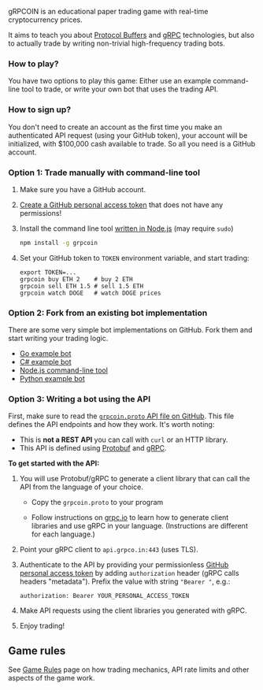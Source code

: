 gRPCOIN is an educational paper trading game with real-time cryptocurrency
prices.

It aims to teach you about [Protocol Buffers][pb] and [gRPC] technologies, but
also to actually trade by writing non-trivial high-frequency trading bots.

### How to play?

You have two options to play this game: Either use an example command-line tool
to trade, or write your own bot that uses the trading API.

### How to sign up?

You don't need to create an account as the first time you make an authenticated
API request (using your GitHub token), your account will be initialized, with
$100,000 cash available to trade. So all you need is a GitHub account.

### Option 1: Trade manually with command-line tool

1. Make sure you have a GitHub account.
1. [Create a GitHub personal access token][pat]
    that does not have any permissions!
1.  Install the command line tool [written in Node.js](https://github.com/grpcoin/example-cli-node/)
    (may require `sudo`)

    ```sh
    npm install -g grpcoin
    ```

1. Set your GitHub token to `TOKEN` environment variable, and start trading:

   ```text
   export TOKEN=...
   grpcoin buy ETH 2    # buy 2 ETH
   grpcoin sell ETH 1.5 # sell 1.5 ETH
   grpcoin watch DOGE   # watch DOGE prices
   ```

### Option 2: Fork from an existing bot implementation

There are some very simple bot implementations on GitHub. Fork them and start
writing your trading logic.

* [Go example bot](https://github.com/grpcoin/grpcoin/tree/main/example-bot)
* [C# example bot](https://github.com/grpcoin/example-bot-csharp)
* [Node.js command-line tool](https://github.com/grpcoin/example-cli-node)
* [Python example bot](https://github.com/grpcoin/example-grpcoin-bot-python)

### Option 3: Writing a bot using the API

First, make sure to read the [`grpcoin.proto` API file on GitHub][api].
This file defines the API endpoints and how they work. It's worth noting:

* This is **not a REST API** you can call with `curl` or an HTTP library.
* This API is defined using [Protobuf][pb] and [gRPC][grpc].

**To get started with the API:**

1. You will use Protobuf/gRPC to generate a client library that can call
   the API from the language of your choice.

   * Copy the `grpcoin.proto` to your program

   * Follow instructions on [grpc.io][grpc] to learn how to generate client
     libraries and use gRPC in your language. (Instructions are different for
     each language.)

1. Point your gRPC client to `api.grpco.in:443` (uses TLS).

1. Authenticate to the API by providing your permissionless [GitHub personal
   access token][pat] by adding `authorization` header (gRPC calls headers
   "metadata"). Prefix the value with string `"Bearer "`, e.g.:

       authorization: Bearer YOUR_PERSONAL_ACCESS_TOKEN

1. Make API requests using the client libraries you generated with gRPC.

1. Enjoy trading!

## Game rules

See [Game Rules](/rules) page on how trading mechanics, API rate limits and
other aspects of the game work.

[pb]: https://developers.google.com/protocol-buffers/
[grpc]: https://grpc.io
[api]: https://github.com/grpcoin/grpcoin/blob/main/api/grpcoin.proto
[pat]: https://docs.github.com/en/github/authenticating-to-github/keeping-your-account-and-data-secure/creating-a-personal-access-token#creating-a-token
